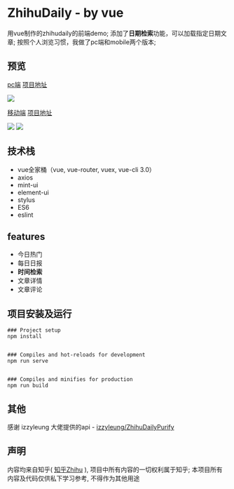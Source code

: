 # ZhihuDaily - by vue
用vue制作的zhihudaily的前端demo;
添加了**日期检索**功能，可以加载指定日期文章;
按照个人浏览习惯，我做了pc端和mobile两个版本;

## 预览
[pc端](https://xiannvjiadexiaogouzi.github.io/zhihudaily-pc/#/) [项目地址](https://github.com/xiannvjiadexiaogouzi/zhihudaily-pc)

![](https://raw.githubusercontent.com/xiannvjiadexiaogouzi/zhihu/master/zhihu-pc.gif)

[移动端](https://xiannvjiadexiaogouzi.github.io/zhihu/#/) [项目地址](https://github.com/xiannvjiadexiaogouzi/zhihu)

![](https://raw.githubusercontent.com/xiannvjiadexiaogouzi/zhihu/master/zhihu-mobile.gif) 
![](https://raw.githubusercontent.com/xiannvjiadexiaogouzi/zhihu/master/zhihu-mobile2.gif)

## 技术栈
- vue全家桶（vue, vue-router, vuex, vue-cli 3.0） 
- axios 
- mint-ui
- element-ui
- stylus 
- ES6
- eslint

## features
- 今日热门
- 每日日报
- **时间检索**
- 文章详情
- 文章评论

## 项目安装及运行
```
### Project setup
npm install


### Compiles and hot-reloads for development
npm run serve


### Compiles and minifies for production
npm run build
```

## 其他
感谢 izzyleung 大佬提供的api - [izzyleung/ZhihuDailyPurify](https://github.com/izzyleung/ZhihuDailyPurify/wiki/%E7%9F%A5%E4%B9%8E%E6%97%A5%E6%8A%A5-API-%E5%88%86%E6%9E%90)

## 声明 
内容均来自知乎( [知乎Zhihu](https://www.zhihu.com/) ), 项目中所有内容的一切权利属于知乎; 本项目所有内容及代码仅供私下学习参考, 不得作为其他用途
